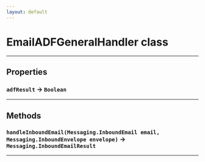 ```yaml
---
layout: default
---
```

# EmailADFGeneralHandler class
---
## Properties

### `adfResult` → `Boolean`

---
## Methods
### `handleInboundEmail(Messaging.InboundEmail email, Messaging.InboundEnvelope envelope)` → `Messaging.InboundEmailResult`
---
